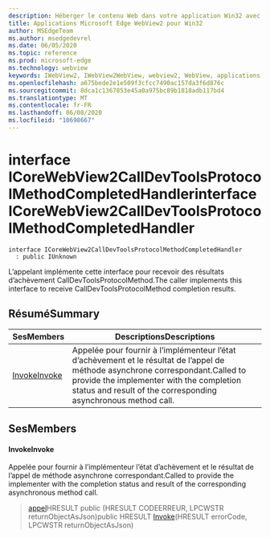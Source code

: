 ```yaml
---
description: Héberger le contenu Web dans votre application Win32 avec le contrôle Microsoft Edge WebView2
title: Applications Microsoft Edge WebView2 pour Win32
author: MSEdgeTeam
ms.author: msedgedevrel
ms.date: 06/05/2020
ms.topic: reference
ms.prod: microsoft-edge
ms.technology: webview
keywords: IWebView2, IWebView2WebView, webview2, WebView, applications Win32, Win32, Edge, ICoreWebView2, ICoreWebView2Controller, contrôle de navigateur, html Edge
ms.openlocfilehash: a675bede2e1e509f3cfcc7490ac157da3f6d876c
ms.sourcegitcommit: 8dca1c1367853e45a0a975bc89b1818adb117bd4
ms.translationtype: MT
ms.contentlocale: fr-FR
ms.lasthandoff: 06/08/2020
ms.locfileid: "10698667"
---
```

# <span data-ttu-id="021f1-104">interface ICoreWebView2CallDevToolsProtocolMethodCompletedHandler</span><span class="sxs-lookup"><span data-stu-id="021f1-104">interface ICoreWebView2CallDevToolsProtocolMethodCompletedHandler</span></span> 

```
interface ICoreWebView2CallDevToolsProtocolMethodCompletedHandler
  : public IUnknown
```

<span data-ttu-id="021f1-105">L’appelant implémente cette interface pour recevoir des résultats d’achèvement CallDevToolsProtocolMethod.</span><span class="sxs-lookup"><span data-stu-id="021f1-105">The caller implements this interface to receive CallDevToolsProtocolMethod completion results.</span></span>

## <span data-ttu-id="021f1-106">Résumé</span><span class="sxs-lookup"><span data-stu-id="021f1-106">Summary</span></span>

 <span data-ttu-id="021f1-107">Ses</span><span class="sxs-lookup"><span data-stu-id="021f1-107">Members</span></span>                        | <span data-ttu-id="021f1-108">Descriptions</span><span class="sxs-lookup"><span data-stu-id="021f1-108">Descriptions</span></span>
--------------------------------|---------------------------------------------
[<span data-ttu-id="021f1-109">Invoke</span><span class="sxs-lookup"><span data-stu-id="021f1-109">Invoke</span></span>](#invoke) | <span data-ttu-id="021f1-110">Appelée pour fournir à l’implémenteur l’état d’achèvement et le résultat de l’appel de méthode asynchrone correspondant.</span><span class="sxs-lookup"><span data-stu-id="021f1-110">Called to provide the implementer with the completion status and result of the corresponding asynchronous method call.</span></span>

## <span data-ttu-id="021f1-111">Ses</span><span class="sxs-lookup"><span data-stu-id="021f1-111">Members</span></span>

#### <span data-ttu-id="021f1-112">Invoke</span><span class="sxs-lookup"><span data-stu-id="021f1-112">Invoke</span></span> 

<span data-ttu-id="021f1-113">Appelée pour fournir à l’implémenteur l’état d’achèvement et le résultat de l’appel de méthode asynchrone correspondant.</span><span class="sxs-lookup"><span data-stu-id="021f1-113">Called to provide the implementer with the completion status and result of the corresponding asynchronous method call.</span></span>

> <span data-ttu-id="021f1-114">[appel](#invoke)HRESULT public (HRESULT CODEERREUR, LPCWSTR returnObjectAsJson)</span><span class="sxs-lookup"><span data-stu-id="021f1-114">public HRESULT [Invoke](#invoke)(HRESULT errorCode, LPCWSTR returnObjectAsJson)</span></span>

